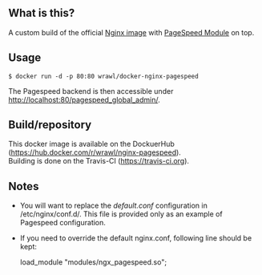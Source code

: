 ## What is this?
A custom build of the official [Nginx image](https://hub.docker.com/_/nginx/) with [PageSpeed Module](https://developers.google.com/speed/pagespeed/module/) on top.

## Usage

    $ docker run -d -p 80:80 wrawl/docker-nginx-pagespeed

The Pagespeed backend is then accessible under [http://localhost:80/pagespeed_global_admin/](http://localhost:80/pagespeed_global_admin/).

## Build/repository
This docker image is available on the DockuerHub (https://hub.docker.com/r/wrawl/nginx-pagespeed).  
Building is done on the Travis-CI (https://travis-ci.org).
## Notes
- You will want to replace the *default.conf* configuration in /etc/nginx/conf.d/. This file is provided only as an example of Pagespeed configuration.  
- If you need to override the default nginx.conf, following line should be kept:

    load_module "modules/ngx_pagespeed.so";